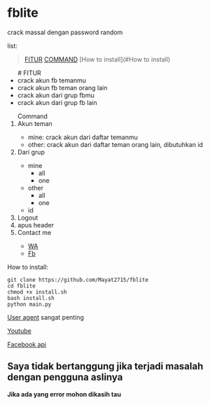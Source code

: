 # fblite
crack massal dengan password random

list:
> [FITUR](#FITUR)
> [COMMAND](#COMMAND)
> [How to install](#How to install)

<ul>
# FITUR
<li>crack akun fb temanmu</li>
<li>crack akun fb teman orang lain</li>
<li>crack akun dari grup fbmu</li>
<li>crack akun dari grup fb lain</li>
</ul>

<ol>Command
<li>Akun teman</li><ul>
  <li>mine: crack akun dari daftar temanmu</li>
  <li>other: crack akun dari daftar teman orang lain, dibutuhkan id</li>
</ul>
<li>Dari grup</li><ul>
  <li>mine<ul><li>all</li><li>one</li></ul></li>
  <li>other<ul><li>all</li><li>one</li></ul></li>
  <li>id</li>
</ul>
<li>Logout</li>
<li>apus header</li>
<li>Contact me</li><ul>
  <li><a href="https://wa.me/62895640466851">WA</a></li>
  <li><a href="https://fb.me/mayat.mayat.58555">Fb</a></li>
</ul></ol>

How to install:
```
git clone https://github.com/Mayat2715/fblite
cd fblite
chmod +x install.sh
bash install.sh
python main.py
```

<a href='https://google.com/search?q=user+agent+checker'>User agent</a> sangat penting

<a href='https://youtu.be/merW22uixKo'>Youtube</a>

[Facebook api](https://developers.facebook.com/docs/graph-api)

<h2>Saya tidak bertanggung jika terjadi masalah dengan pengguna aslinya</h2>

<b>Jika ada yang error mohon dikasih tau</b>

